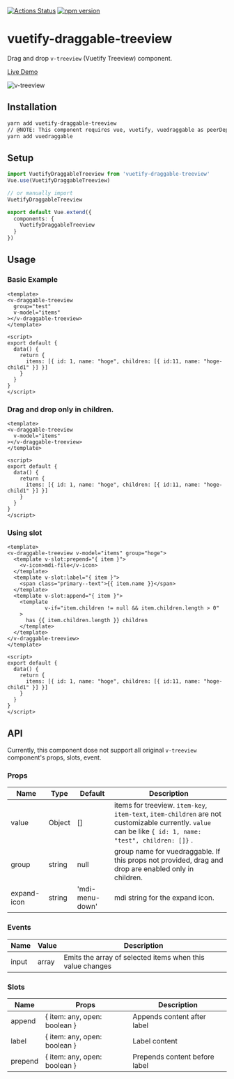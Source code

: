 [![Actions Status](https://github.com/suusan2go/vuetify-draggable-treeview/workflows/test/badge.svg)](https://github.com/suusan2go/vuetify-draggable-treeview/actions)
[![npm version](https://badge.fury.io/js/vuetify-draggable-treeview.svg)](https://badge.fury.io/js/vuetify-draggable-treeview)

# vuetify-draggable-treeview
Drag and drop `v-treeview` (Vuetify Treeview) component.

[Live Demo](https://v-draggable-treeview.netlify.com/)

![v-treeview](https://user-images.githubusercontent.com/8841470/70327688-b6ca2800-187a-11ea-907e-79d7dc3afca9.gif)


## Installation

```bash
yarn add vuetify-draggable-treeview
// @NOTE: This component requires vue, vuetify, vuedraggable as peerDependency.
yarn add vuedraggable
```

## Setup

```ts
import VuetifyDraggableTreeview from 'vuetify-draggable-treeview'
Vue.use(VuetifyDraggableTreeview)

// or manually import
VuetifyDraggableTreeview

export default Vue.extend({
  components: {
    VuetifyDraggableTreeview
  }
})

```

## Usage

### Basic Example
```vue
<template>
<v-draggable-treeview
  group="test"
  v-model="items"
></v-draggable-treeview>
</template>

<script>
export default {
  data() {
    return {
      items: [{ id: 1, name: "hoge", children: [{ id:11, name: "hoge-child1" }] }]
    }
  }
}
</script>
```

### Drag and drop only in children.
```vue
<template>
<v-draggable-treeview
  v-model="items"
></v-draggable-treeview>
</template>

<script>
export default {
  data() {
    return {
      items: [{ id: 1, name: "hoge", children: [{ id:11, name: "hoge-child1" }] }]
    }
  }
}
</script>
```

### Using slot
```vue
<template>
<v-draggable-treeview v-model="items" group="hoge">
  <template v-slot:prepend="{ item }">
    <v-icon>mdi-file</v-icon>
  </template>
  <template v-slot:label="{ item }">
    <span class="primary--text">{{ item.name }}</span>
  </template>
  <template v-slot:append="{ item }">
    <template
            v-if="item.children != null && item.children.length > 0"
    >
      has {{ item.children.length }} children
    </template>
  </template>
</v-draggable-treeview>
</template>

<script>
export default {
  data() {
    return {
      items: [{ id: 1, name: "hoge", children: [{ id:11, name: "hoge-child1" }] }]
    }
  }
}
</script>
```

## API
Currently, this component dose not support all original `v-treeview` component's props, slots, event.

### Props
Name | Type | Default | Description
--- | ---- | ---- | ---
value | Object | [] | items for treeview. `item-key`, `item-text`, `item-children` are not customizable currently.  `value` can be like `{ id: 1, name: "test", children: []}` .
group | string | null | group name for vuedraggable. If this props not provided, drag and drop are enabled only in children.
expand-icon | string | 'mdi-menu-down' |mdi string for the expand icon.

### Events
Name | Value  | Description
--- | ---- | ---- 
input | array |  Emits the array of selected items when this value changes


### Slots
Name | Props  | Description
--- | ---- |  ---
append | { item: any, open: boolean } |  Appends content after label
label | { item: any, open: boolean } |  Label content
prepend | { item: any, open: boolean } |  Prepends content before label


